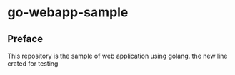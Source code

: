 # go-webapp-sample



## Preface
This repository is the sample of web application using golang.
the new line crated for testing
